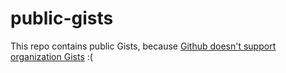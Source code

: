 # public-gists
This repo contains public Gists, because [Github doesn't support organization Gists](https://github.com/orgs/community/discussions/7923) :(
